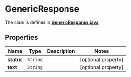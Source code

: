 

# GenericResponse

The class is defined in **[GenericResponse.java](../../src/main/java/org/openapitools/model/GenericResponse.java)**

## Properties

Name | Type | Description | Notes
------------ | ------------- | ------------- | -------------
**status** | `String` |  |  [optional property]
**text** | `String` |  |  [optional property]




